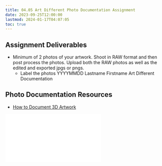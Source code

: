 ```yaml
---
title: 04.05 Art Different Photo Documentation Assignment
date: 2023-09-25T12:00:00
lastmod: 2024-01-17T04:07:05
toc: true
---
```


## Assignment Deliverables

- Minimum of 2 photos of your artwork. Shoot in RAW format and then post process the photos. Upload both the RAW photos as well as the edited and exported jpgs or pngs.
  - Label the photos YYYYMMDD Lastname Firstname Art Different Documentation

## Photo Documentation Resources

- [How to Document 3D Artwork](../../../../photography/how-to-document-3d-artwork.md)

![How to Document 3D Artwork](../../../../photography/how-to-document-3d-artwork.md)
